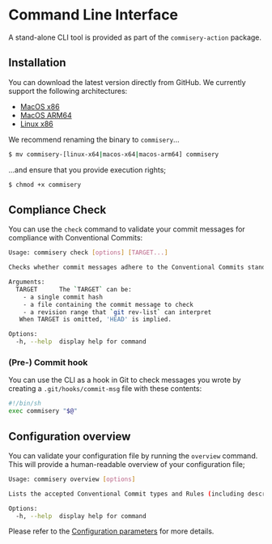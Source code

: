 # Command Line Interface

A stand-alone CLI tool is provided as part of the `commisery-action` package.

## Installation

You can download the latest version directly from GitHub.
We currently support the following architectures:

- [MacOS x86](https://github.com/tomtom-international/commisery-action/releases/latest/download/commisery-macos-x64)
- [MacOS ARM64](https://github.com/tomtom-international/commisery-action/releases/latest/download/commisery-macos-arm64)
- [Linux x86](https://github.com/tomtom-international/commisery-action/releases/latest/download/commisery-linux-x64)

We recommend renaming the binary to `commisery`...
```sh
$ mv commisery-[linux-x64|macos-x64|macos-arm64] commisery
```

...and ensure that you provide execution rights;
```sh
$ chmod +x commisery
```

## Compliance Check

You can use the `check` command to validate your commit messages for compliance with Conventional Commits:

```sh
Usage: commisery check [options] [TARGET...]

Checks whether commit messages adhere to the Conventional Commits standard.

Arguments:
  TARGET      The `TARGET` can be:
    - a single commit hash
    - a file containing the commit message to check
    - a revision range that `git rev-list` can interpret
   When TARGET is omitted, 'HEAD' is implied.

Options:
  -h, --help  display help for command
```

### (Pre-) Commit hook

You can use the CLI as a hook in Git to check messages you wrote by creating a `.git/hooks/commit-msg` file with these contents:

```sh
#!/bin/sh
exec commisery "$@"
```

## Configuration overview

You can validate your configuration file by running the `overview` command. This will provide a human-readable
overview of your configuration file;

```sh
Usage: commisery overview [options]

Lists the accepted Conventional Commit types and Rules (including description)

Options:
  -h, --help  display help for command
```

Please refer to the [Configuration parameters](./configuration.md) for more details.